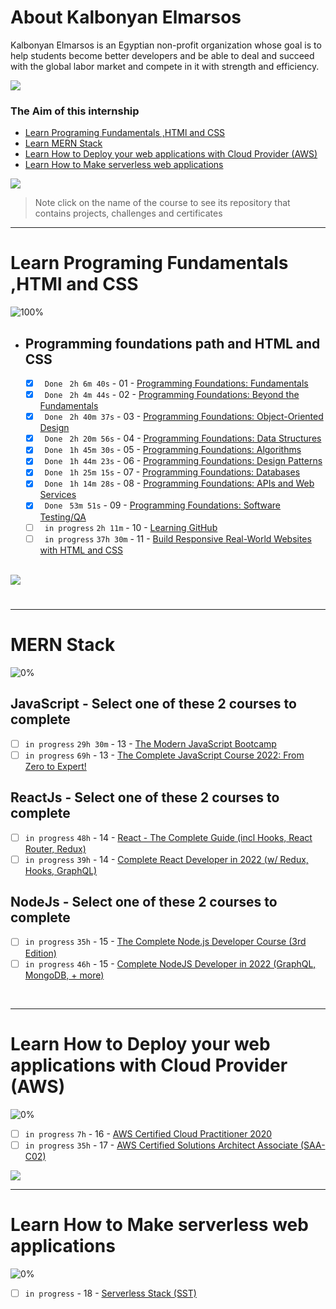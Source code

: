 # About Kalbonyan Elmarsos
 Kalbonyan Elmarsos is an Egyptian non-profit organization whose goal is to help students become better developers and be able to deal and succeed with the global labor market and compete in it with strength and efficiency.
 <br/>

 <a href="https://www.linkedin.com/company/%D9%83%D8%A7%D9%84%D8%A8%D9%86%D9%8A%D8%A7%D9%86-%D8%A7%D9%84%D9%85%D8%B1%D8%B5%D9%88%D8%B5/" target="_blank"><img src="https://img.shields.io/badge/-Kalbonyan%20Elmarsos-0077B5?style=for-the-badge&logo=Linkedin&logoColor=white"/></a>
### The Aim of this internship
- <a href="#Fundamentals">Learn Programing Fundamentals ,HTMl and CSS </a>
- <a href="#MERN">Learn MERN Stack</a>
- <a href="#AWS">Learn How to Deploy your web applications with Cloud Provider (AWS)</a>
- <a href="#serverless">Learn How to Make serverless web applications</a>

<img src="https://img.shields.io/badge/Total%20Number%20Of%20Hours%20For%20All%20Courses-%2B200h-blue">
<br>

> Note click on the name of the course to see its repository that contains projects, challenges and certificates

- - - -
<!-- Fundamentals -->
<span id="Fundamentals"> </span>
# Learn Programing Fundamentals ,HTMl and CSS

![100%](https://progress-bar.dev/100/?title=Done)
<br />
- ## Programming foundations path and HTML and CSS

    - [x] ` Done` ` 2h 6m 40s` - 01 - [Programming Foundations: Fundamentals](01-Linkedin-Learning/-01-Programming-Foundation-Fundamentals/)
    - [x] ` Done` ` 2h 4m 44s` - 02 - [Programming Foundations: Beyond the Fundamentals](01-Linkedin-Learning/-02-Programming-Foundations-Beyond-Fundamentals)
    - [x] ` Done` ` 2h 40m 37s` - 03 - [Programming Foundations: Object-Oriented Design](01-Linkedin-Learning/-03-Programming-Foundation-Object-Oriented-Design/)
    - [x] ` Done` ` 2h 20m 56s` - 04 - [Programming Foundations: Data Structures](01-Linkedin-Learning/-04-Programming-Foundations-Data-Structures/)
    - [x] ` Done` ` 1h 45m 30s` - 05 - [Programming Foundations: Algorithms](01-Linkedin-Learning/-05-Programming-Foundations-Algorithms/)
    - [x] ` Done` ` 1h 44m 23s` - 06 - [Programming Foundations: Design Patterns](01-Linkedin-Learning/-06-Programming-Foundations-Design-Patterns/)
    - [x] ` Done` ` 1h 25m 15s` - 07 - [Programming Foundations: Databases](01-Linkedin-Learning/-07-Programming-Foundations-Databases/)
    - [x] ` Done` ` 1h 14m 28s` - 08 - [Programming Foundations: APIs and Web Services](01-Linkedin-Learning/-08-Programming-Foundations-APIs-and-Web-Services/)
    - [x] ` Done` ` 53m 51s` - 09 - [Programming Foundations: Software Testing/QA](01-Linkedin-Learning/-09-Programming-Foundations-Software-TestingQA/)
    - [ ] ` in progress` ` 2h 11m ` - 10 - [Learning GitHub](01-Linkedin-Learning/-10-Learning-GitHub)
    - [ ] ` in progress` ` 37h 30m ` - 11 - [Build Responsive Real-World Websites with HTML and CSS](02-Udemy/-01-HTML-CSS-Jonas)

    <br />

<img src="https://img.shields.io/badge/Total%20Number%20Of%20Hours%20For%20This%20Courses-59h25m-blue">

#
- - - -
<!-- MERN -->

<span id="MERN"></span>
# MERN Stack
![0%](https://progress-bar.dev/0/?title=Done)
<br />
## JavaScript - Select one of these 2 courses to complete
- [ ]  `in progress` `29h 30m` - 13 - [The Modern JavaScript Bootcamp](./02-Udemy/-02-Js-Andrew)
- [ ]  `in progress` `69h` - 13 - [The Complete JavaScript Course 2022: From Zero to Expert!](./02-Udemy/-02-Js-Jonas)
## ReactJs - Select one of these 2 courses to complete
- [ ]  `in progress` `48h` - 14 - [React - The Complete Guide (incl Hooks, React Router, Redux)](./02-Udemy/-03-Reactjs-Maximilian)
- [ ]  `in progress` `39h` - 14 - [Complete React Developer in 2022 (w/ Redux, Hooks, GraphQL)](/02-Udemy/-03-Reactjs-ZTM)
## NodeJs - Select one of these 2 courses to complete
- [ ] `in progress` `35h` - 15 - [The Complete Node.js Developer Course (3rd Edition)](/02-Udemy/-04-Nodejs-Andrew)
- [ ]  `in progress` `46h` - 15 - [Complete NodeJS Developer in 2022 (GraphQL, MongoDB, + more)](./02-Udemy/-04-Nodejs-ZTM)

<!--<img src="https://img.shields.io/badge/Total%20Number%20Of%20Hours%20For%20This%20Courses-157h30m-blue"> -->
<br />

- - - -

<!-- AWS -->
<span id="AWS"></span>
# Learn How to Deploy your web applications with Cloud Provider (AWS)
![0%](https://progress-bar.dev/0/?title=Done)
- [ ]  `in progress` `7h` - 16 - [AWS Certified Cloud Practitioner 2020](03-aCloudGuru/AWS%20Certified%20Cloud%20Practitioner%202020/)
- [ ]  `in progress` `35h` - 17 - [AWS Certified Solutions Architect Associate (SAA-C02)](03-aCloudGuru/AWS%20Certified%20Solutions%20Architect%20Associate%20(SAA-C02))

<img src="https://img.shields.io/badge/Total%20Number%20Of%20Hours%20For%20This%20Courses-42h-blue">
<br />

- - - -
<!-- serverless -->
<span id="serverless"></span>


# Learn How to Make serverless web applications
![0%](https://progress-bar.dev/0/?title=Done)
- [ ] `in progress` - 18 - [Serverless Stack (SST)](04-Serverless-Stack-Project/)

